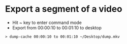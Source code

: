 Export a segment of a video
====
* Hit ~ key to enter command mode
* Export from 00:00:10 to 00:01:10 to desktop
```
> dump-cache 00:00:10 to 00:01:10 ~/Desktop/dump.mkv
```
